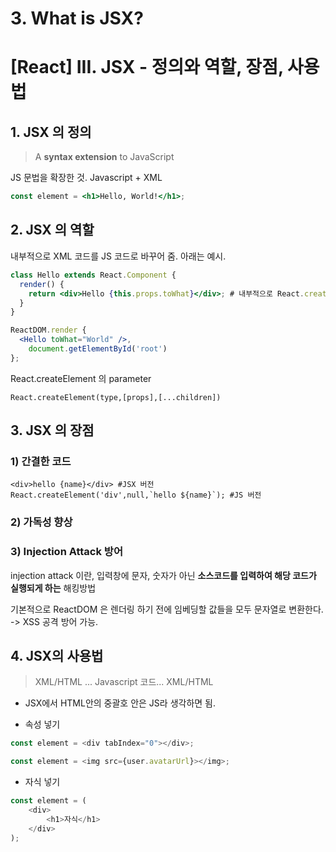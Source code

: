 # 3. What is JSX?

# [React] III. JSX - 정의와 역할, 장점, 사용법

## 1. JSX 의 정의
> A **syntax extension** to JavaScript

JS 문법을 확장한 것.
Javascript + XML

```jsx
const element = <h1>Hello, World!</h1>;
```

## 2. JSX 의 역할
내부적으로 XML 코드를 JS 코드로 바꾸어 줌. 아래는 예시.

```jsx
class Hello extends React.Component {
  render() {
  	return <div>Hello {this.props.toWhat}</div>; # 내부적으로 React.createElement로 변환됨.
  }
}

ReactDOM.render {
  <Hello toWhat="World" />,
    document.getElementById('root')
};
```

React.createElement 의 parameter
```
React.createElement(type,[props],[...children])
```

## 3. JSX 의 장점
### 1) 간결한 코드
```
<div>hello {name}</div> #JSX 버전
React.createElement('div',null,`hello ${name}`); #JS 버전
```
### 2) 가독성 향상
### 3) Injection Attack 방어
injection attack 이란,
입력창에 문자, 숫자가 아닌 **소스코드를 입력하여 해당 코드가 실행되게 하는** 해킹방법

기본적으로 ReactDOM 은 렌더링 하기 전에 임베딩할 값들을 모두 문자열로 변환한다. 
-> XSS 공격 방어 가능. 

## 4. JSX의 사용법
> XML/HTML ... Javascript 코드... XML/HTML

* JSX에서 HTML안의 중괄호 안은 JS라 생각하면 됨.

* 속성 넣기
```js
const element = <div tabIndex="0"></div>;

const element = <img src={user.avatarUrl}></img>;
```
* 자식 넣기
```js
const element = (
	<div>
  		<h1>자식</h1>
  	</div>  
);
```
